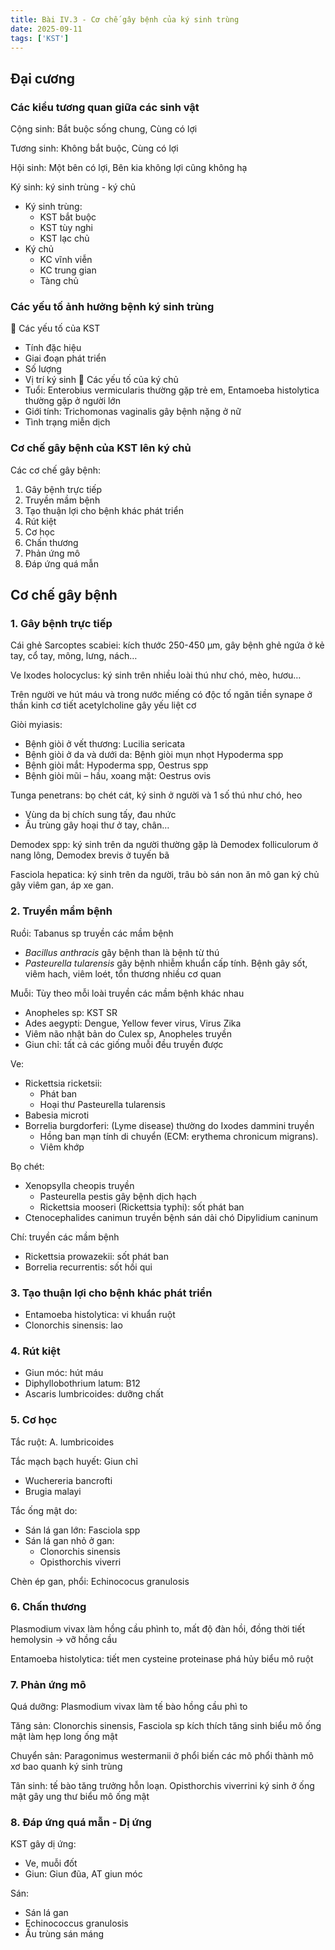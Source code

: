 ```yaml
---
title: Bài IV.3 - Cơ chế gây bệnh của ký sinh trùng
date: 2025-09-11
tags: ['KST']
---
```



## Đại cương

### Các kiểu tương quan giữa các sinh vật

Cộng sinh: Bắt buộc sống chung, Cùng có lợi

Tương sinh: Không bắt buộc, Cùng có lợi

Hội sinh: Một bên có lợi, Bên kia không lợi cũng không hạ

Ký sinh: ký sinh trùng - ký chủ

- Ký sinh trùng:
  - KST bắt buộc
  - KST tùy nghi
  - KST lạc chủ
- Ký chủ
  - KC vĩnh viễn
  - KC trung gian
  - Tàng chủ

### Các yếu tố ảnh hưởng bệnh ký sinh trùng

 Các yếu tố của KST

- Tính đặc hiệu
- Giai đoạn phát triển
- Số lượng
- Vị trí ký sinh
 Các yếu tố của ký chủ
- Tuổi: Enterobius vermicularis thường gặp trẻ em,
Entamoeba histolytica thường gặp ở người lớn
- Giới tính: Trichomonas vaginalis gây bệnh nặng ở nữ
- Tình trạng miễn dịch

### Cơ chế gây bệnh của KST lên ký chủ

Các cơ chế gây bệnh:

1. Gây bệnh trực tiếp
2. Truyền mầm bệnh
3. Tạo thuận lợi cho bệnh khác phát triển
4. Rút kiệt
5. Cơ học
6. Chấn thương
7. Phản ứng mô
8. Đáp ứng quá mẫn

## Cơ chế gây bệnh

### 1. Gây bệnh trực tiếp

Cái ghẻ Sarcoptes scabiei: kích thước 250-450 µm, gây bệnh ghẻ ngứa ở kẻ tay, cổ tay, mông, lưng, nách…

Ve Ixodes holocyclus: ký sinh trên nhiều loài thú như chó, mèo, hươu…

Trên người ve hút máu và trong nước miếng có độc tố ngăn tiền synape ở thần kinh cơ tiết acetylcholine gây yếu liệt cơ

Giòi myiasis:

- Bệnh giòi ở vết thương: Lucilia sericata
- Bệnh giòi ở da và dưới da: Bệnh giòi mụn nhọt Hypoderma spp
- Bệnh giòi mắt: Hypoderma spp, Oestrus spp
- Bệnh giòi mũi – hầu, xoang mặt: Oestrus ovis

Tunga penetrans: bọ chét cát, ký sinh ở người và 1 số thú như chó, heo

- Vùng da bị chích sung tấy, đau nhức
- Ấu trùng gây hoại thư ở tay, chân…

Demodex spp: ký sinh trên da người thường gặp là Demodex folliculorum ở nang lông, Demodex brevis ở tuyến bã

Fasciola hepatica: ký sinh trên da người, trâu bò sán non ăn mô gan ký chủ gây viêm gan, áp xe gan.

### 2. Truyền mầm bệnh

Ruồi: Tabanus sp truyền các mầm bệnh

- *Bacillus anthracis* gây bệnh than là bệnh từ thú
- *Pasteurella tularensis* gây bệnh nhiễm khuẩn cấp tính. Bệnh gây sốt, viêm hach, viêm loét, tổn thương nhiều cơ quan

Muỗi: Tùy theo mỗi loài truyền các mầm bệnh khác nhau

- Anopheles sp: KST SR
- Ades aegypti: Dengue, Yellow fever virus, Virus Zika
- Viêm não nhật bản do Culex sp, Anopheles truyền
- Giun chỉ: tất cả các giống muỗi đều truyền được

Ve:

- Rickettsia ricketsii:
  - Phát ban
  - Hoại thư Pasteurella tularensis
- Babesia microti
- Borrelia burgdorferi: (Lyme disease) thường do Ixodes dammini truyền
  - Hồng ban mạn tính di chuyển (ECM: erythema chronicum migrans).
  - Viêm khớp

Bọ chét:

- Xenopsylla cheopis truyền
  - Pasteurella pestis gây bệnh dịch hạch
  - Rickettsia mooseri (Rickettsia typhi): sốt phát ban
- Ctenocephalides canimun truyền bệnh sán dải chó Dipylidium caninum

Chí: truyền các mầm bệnh

- Rickettsia prowazekii: sốt phát ban
- Borrelia recurrentis: sốt hồi qui

### 3. Tạo thuận lợi cho bệnh khác phát triển

- Entamoeba histolytica: vi khuẩn ruột
- Clonorchis sinensis: lao

### 4. Rút kiệt

- Giun móc: hút máu
- Diphyllobothrium latum: B12
- Ascaris lumbricoides: dưỡng chất

### 5. Cơ học

Tắc ruột: A. lumbricoides

Tắc mạch bạch huyết: Giun chỉ

- Wuchereria bancrofti
- Brugia malayi

Tắc ống mật do:

- Sán lá gan lớn: Fasciola spp
- Sán lá gan nhỏ ở gan:
  - Clonorchis sinensis
  - Opisthorchis viverri

Chèn ép gan, phổi: Echinococus granulosis

### 6. Chấn thương

Plasmodium vivax làm hồng cầu phình to, mất độ đàn hồi, đồng thời tiết hemolysin → vỡ hồng cầu

Entamoeba histolytica: tiết men cysteine proteinase phá hủy biểu mô ruột

### 7. Phản ứng mô

Quá dưỡng: Plasmodium vivax làm tế bào hồng cầu phì to

Tăng sản: Clonorchis sinensis, Fasciola sp kích thích tăng sinh biểu mô ống mật làm hẹp long ống mật

Chuyển sản: Paragonimus westermanii ở phổi biến các mô phổi thành mô xơ bao quanh ký sinh trùng

Tân sinh: tế bào tăng trưởng hỗn loạn. Opisthorchis viverrini ký sinh ở ống mật gây ung thư biểu mô ống mật

### 8. Đáp ứng quá mẫn - Dị ứng

KST gây dị ứng:

- Ve, muỗi đốt
- Giun: Giun đũa, AT giun móc

Sán:

- Sán lá gan
- Echinococcus granulosis
- Ấu trùng sán máng
